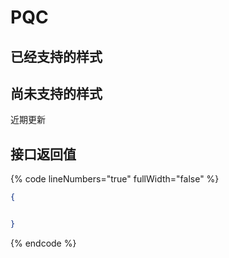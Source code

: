 # PQC

## 已经支持的样式





## 尚未支持的样式

近期更新





## 接口返回值



{% code lineNumbers="true" fullWidth="false" %}
```json
{


}
```
{% endcode %}

